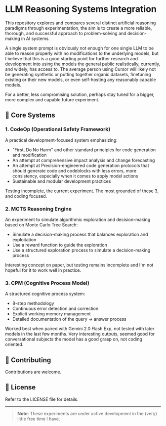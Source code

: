 # LLM Reasoning Systems Integration

This repository explores and compares several distinct artificial reasoning paradigms through experimentation, the aim is to create a more reliable, thorough, and successful approach to problem-solving and decision-making in AI systems.

A single system prompt is obviously not enough for one single LLM to be able to reason properly with no modifications to the underlying models, but I believe that this is a good starting point for further research and development into using the models the general public realistically, currently, and widely, has access to. The average person using Cursor will likely not be generating synthetic or putting together organic datasets, finetuning existing or their new models, or even self-hosting any reasonably capable models.

For a better, less compromising solution, perhaps stay tuned for a bigger, more complex and capable future experiment.

## 🧠 Core Systems

### 1. CodeOp (Operational Safety Framework)
A practical development-focused system emphasizing:
- "First, Do No Harm" and other standard principles for code generation and modification
- An attempt at comprehensive impact analysis and change forecasting
- An attempt at Precision-engineered code generation protocols that should generate code and codeblocks with less errors, more consistency, especially when it comes to apply model actions
- Sustainable and modular development practices

Testing incomplete, the current experiment. The most grounded of these 3, and coding focused.

### 2. MCTS Reasoning Engine
An experiment to simulate algorithmic exploration and decision-making based on Monte Carlo Tree Search:
- Simulate a decision-making process that balances exploration and exploitation
- Use a reward function to guide the exploration
- Use a structured exploration process to simulate a decision-making process

Interesting concept on paper, but testing remains incomplete and I'm not hopeful for it to work well in practice.

### 3. CPM (Cognitive Process Model)
A structured cognitive process system:
- 8-step methodology
- Continuous error detection and correction
- Explicit working memory management
- Detailed documentation of the query -> answer process

Worked best when paired with Gemini 2.0 Flash Exp, not tested with later models in the last few months. Very interesting outputs, seemed good for conversational subjects the model has a good grasp on, not coding oriented.

## 🤝 Contributing

Contributions are welcome.

## 📄 License

Refer to the LICENSE file for details.

---

> **Note**: These experiments are under active development in the (very) little free time I have. 
